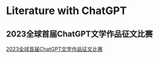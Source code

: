 # Literature with ChatGPT

## 2023全球首届ChatGPT文学作品征文比赛

[2023全球首届ChatGPT文学作品征文比赛](2023%E5%85%A8%E7%90%83%E9%A6%96%E5%B1%8AChatGPT%E6%96%87%E5%AD%A6%E4%BD%9C%E5%93%81%E5%BE%81%E6%96%87%E6%AF%94%E8%B5%9B.md)
